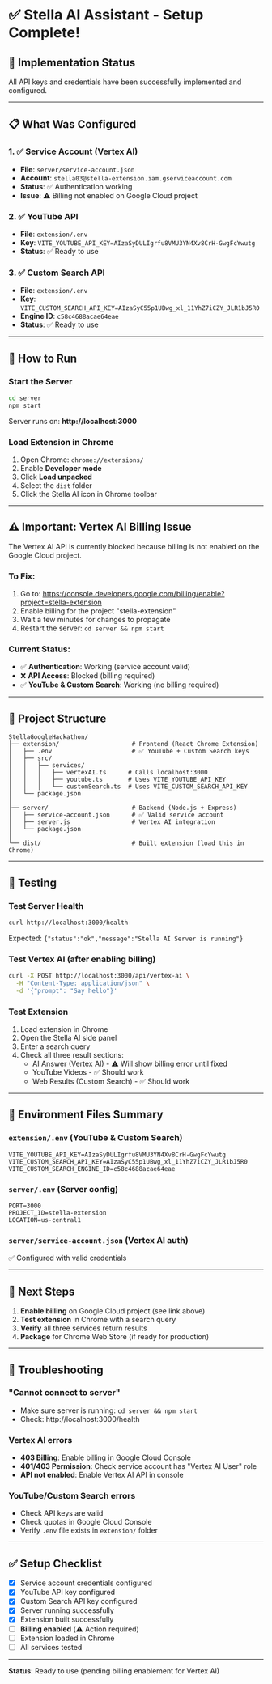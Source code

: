 # ✅ Stella AI Assistant - Setup Complete!

## 🎉 Implementation Status

All API keys and credentials have been successfully implemented and configured.

---

## 📋 What Was Configured

### 1. ✅ Service Account (Vertex AI)
- **File**: `server/service-account.json`
- **Account**: `stella03@stella-extension.iam.gserviceaccount.com`
- **Status**: ✅ Authentication working
- **Issue**: ⚠️ Billing not enabled on Google Cloud project

### 2. ✅ YouTube API
- **File**: `extension/.env`
- **Key**: `VITE_YOUTUBE_API_KEY=AIzaSyDULIgrfu8VMU3YN4Xv8CrH-GwgFcYwutg`
- **Status**: ✅ Ready to use

### 3. ✅ Custom Search API
- **File**: `extension/.env`
- **Key**: `VITE_CUSTOM_SEARCH_API_KEY=AIzaSyC55p1UBwg_xl_11YhZ7iCZY_JLR1bJ5R0`
- **Engine ID**: `c58c4688acae64eae`
- **Status**: ✅ Ready to use

---

## 🚀 How to Run

### Start the Server
```bash
cd server
npm start
```
Server runs on: **http://localhost:3000**

### Load Extension in Chrome
1. Open Chrome: `chrome://extensions/`
2. Enable **Developer mode**
3. Click **Load unpacked**
4. Select the `dist` folder
5. Click the Stella AI icon in Chrome toolbar

---

## ⚠️ Important: Vertex AI Billing Issue

The Vertex AI API is currently blocked because billing is not enabled on the Google Cloud project.

### To Fix:
1. Go to: https://console.developers.google.com/billing/enable?project=stella-extension
2. Enable billing for the project "stella-extension"
3. Wait a few minutes for changes to propagate
4. Restart the server: `cd server && npm start`

### Current Status:
- ✅ **Authentication**: Working (service account valid)
- ❌ **API Access**: Blocked (billing required)
- ✅ **YouTube & Custom Search**: Working (no billing required)

---

## 📁 Project Structure

```
StellaGoogleHackathon/
├── extension/                    # Frontend (React Chrome Extension)
│   ├── .env                      # ✅ YouTube + Custom Search keys
│   ├── src/
│   │   ├── services/
│   │   │   ├── vertexAI.ts      # Calls localhost:3000
│   │   │   ├── youtube.ts       # Uses VITE_YOUTUBE_API_KEY
│   │   │   └── customSearch.ts  # Uses VITE_CUSTOM_SEARCH_API_KEY
│   └── package.json
│
├── server/                       # Backend (Node.js + Express)
│   ├── service-account.json      # ✅ Valid service account
│   ├── server.js                 # Vertex AI integration
│   └── package.json
│
└── dist/                         # Built extension (load this in Chrome)
```

---

## 🧪 Testing

### Test Server Health
```bash
curl http://localhost:3000/health
```
Expected: `{"status":"ok","message":"Stella AI Server is running"}`

### Test Vertex AI (after enabling billing)
```bash
curl -X POST http://localhost:3000/api/vertex-ai \
  -H "Content-Type: application/json" \
  -d '{"prompt": "Say hello"}'
```

### Test Extension
1. Load extension in Chrome
2. Open the Stella AI side panel
3. Enter a search query
4. Check all three result sections:
   - AI Answer (Vertex AI) - ⚠️ Will show billing error until fixed
   - YouTube Videos - ✅ Should work
   - Web Results (Custom Search) - ✅ Should work

---

## 🔑 Environment Files Summary

### `extension/.env` (YouTube & Custom Search)
```env
VITE_YOUTUBE_API_KEY=AIzaSyDULIgrfu8VMU3YN4Xv8CrH-GwgFcYwutg
VITE_CUSTOM_SEARCH_API_KEY=AIzaSyC55p1UBwg_xl_11YhZ7iCZY_JLR1bJ5R0
VITE_CUSTOM_SEARCH_ENGINE_ID=c58c4688acae64eae
```

### `server/.env` (Server config)
```env
PORT=3000
PROJECT_ID=stella-extension
LOCATION=us-central1
```

### `server/service-account.json` (Vertex AI auth)
✅ Configured with valid credentials

---

## 📝 Next Steps

1. **Enable billing** on Google Cloud project (see link above)
2. **Test extension** in Chrome with a search query
3. **Verify** all three services return results
4. **Package** for Chrome Web Store (if ready for production)

---

## 🐛 Troubleshooting

### "Cannot connect to server"
- Make sure server is running: `cd server && npm start`
- Check: http://localhost:3000/health

### Vertex AI errors
- **403 Billing**: Enable billing in Google Cloud Console
- **401/403 Permission**: Check service account has "Vertex AI User" role
- **API not enabled**: Enable Vertex AI API in console

### YouTube/Custom Search errors
- Check API keys are valid
- Check quotas in Google Cloud Console
- Verify `.env` file exists in `extension/` folder

---

## ✅ Setup Checklist

- [x] Service account credentials configured
- [x] YouTube API key configured
- [x] Custom Search API key configured
- [x] Server running successfully
- [x] Extension built successfully
- [ ] **Billing enabled** (⚠️ Action required)
- [ ] Extension loaded in Chrome
- [ ] All services tested

---

**Status**: Ready to use (pending billing enablement for Vertex AI)
